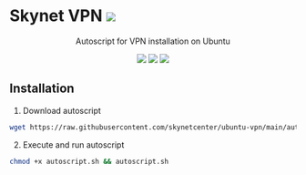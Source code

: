 # Skynet VPN <img src="https://img.shields.io/badge/Markdown-000000?style=flat&logo=markdown&logoColor=white"/>
<p align="center">
Autoscript for VPN installation on Ubuntu
</p>
<p align="center">
<img src="https://img.shields.io/badge/Shell_Script-121011?style=for-the-badge&logo=gnu-bash&logoColor=white"/>
<img src="https://img.shields.io/badge/Linux-FCC624?style=for-the-badge&logo=linux&logoColor=black"/>
<img src="https://img.shields.io/badge/Ubuntu-20.04 LTS-informational?style=for-the-badge&labelColor=E95420&logo=ubuntu&logoColor=white"/>
</p>

## Installation
1. Download autoscript
```bash
wget https://raw.githubusercontent.com/skynetcenter/ubuntu-vpn/main/autoscript.sh
```

2. Execute and run autoscript
```bash
chmod +x autoscript.sh && autoscript.sh
```
